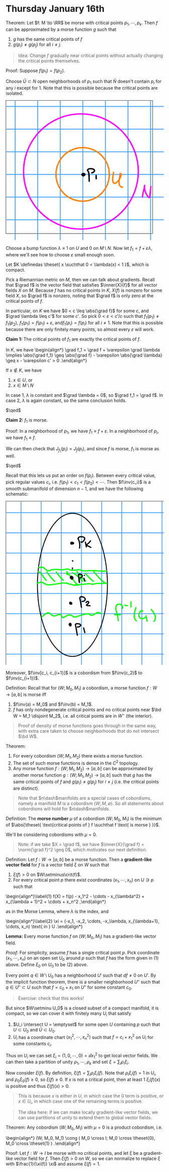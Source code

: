 # Thursday January 16th

Theorem:
Let $f: M \to \RR$ be morse with critical points $p_1, \cdots, p_k$.
Then $f$ can be approximated by a morse function $g$ such that 

1. $g$ has the same critical points of $f$
2. $g(p_i) \neq g(p_j)$ for all $i\neq j$.


> Idea: Change $f$ gradually near critical points without actually changing the critical points themselves.

Proof:
Suppose $f(p_1) = f(p_2)$.

Choose $\bar U \subset N$ open neighborhoods of $p_1$ such that $\bar N$ doesn't contain $p_i$ for any $i$ except for 1.
Note that this is possible because the critical points are isolated.

![Image](figures/2020-01-16-11:05.png)

Choose a bump function $\lambda \equiv 1$ on $U$ and $0$ on $M\setminus N$.
Now let $f_1 = f + \varepsilon \lambda$, where we'll see how to choose $\varepsilon$ small enough soon.

Let $K \definedas \theset{ x \suchthat 0 < \lambda(x) < 1 }$, which is compact.

Pick a Riemannian metric on $M$, then we can talk about gradients.
Recall that $\grad f$ is the vector field that satisfies $\inner{X}{f}$ for all vector fields $X$ on $M$.
Because $f$ has no critical points in $K$, $X(f)$ is nonzero for some field $X$, so $\grad f$ is nonzero, noting that $\grad f$ is only zero at the critical points of $f$.

In particular, on $K$ we have $0 < c \leq \abs{\grad f}$ for some $c$, and $\grad \lambda \leq c'$ for some $c'$.
So pick $0 < \varepsilon  < c'/c$ such that $f_1(p_1) \neq f_1(p_2)$, $f_1(p_1) = f(p_1) + \varepsilon$, and$f_1(p_i) = f(p_i)$ for all $i\neq 1$.
Note that this is possible because there are only finitely many points, so almost every $\varepsilon$ will work.

**Claim 1:**
The critical points of $f_1$ are exactly the critical points of $f$.

In $K$, we have
\begin{align*}
\grad f_1 = \grad f + \varepsilon \grad \lambda \implies \abs{\grad f_1} \geq \abs{\grad f} - \varepsilon \abs{\grad \lambda} \geq x - \varepsilon c' > 0
.\end{align*}

If $x\not\in K$, we have

1. $x\in U$, or
2. $x\in M\setminus N$

In case 1, $\lambda$ is constant and $\grad \lambda = 0$, so $\grad f_1 = \grad f$.
In case 2, $\lambda$ is again constant, so the same conclusion holds.

$\qed$

**Claim 2:**
$f_1$ is morse.

Proof:
In a neighborhood of $p_1$, we have $f_1 \equiv f + \varepsilon$.
In a neighborhood of $p_i$, we have $f_1 \equiv f$.

We can then check that $J_{f_1}(p_i) = J_f(p_i)$, and since $f$ is morse, $f_1$ is morse as well.

$\qed$

Recall that this lets us put an order on $f(p_i)$.
Between every critical value, pick regular values $c_i$, i.e. $f(p_1) < c_1 < f(p_2) < \cdots$.
Then $f\inv(c_i)$ is a smooth submanifold of dimension $n-1$, and we have the following schematic:

![Image](figures/2020-01-16-11:26.png)

Moreover, $f\inv[c_i, c_{i+1}]$ is a cobordism from $f\inv(c_2)$ to $f\inv(c_{i+1})$.

Definition:
Recall that for $(W; M_0, M_1)$ a cobordism, a morse function $f: W \to [a, b]$ is morse iff

1. $f\inv(a) = M_0$ and $f\inv(b) = M_1$.
2. $f$ has only nondegenerate critical points and no critical points near $\bd W = M_1 \disjoint M_2$, i.e. all critical points are in $W^\circ$ (the interior).

> Proof of density of morse functions goes through in the same way, with extra care taken to choose neighborhoods that do not intersect $\bd W$.

Theorem:

1. For every cobordism $(W; M_1, M_2)$ there exists a morse function.
2. The set of such morse functions is dense in the $C^2$ topology.
3. Any morse function $f: (W; M_1, M_2) \to [a, b]$ can be approximated by another morse function $g: (W; M_1, M_2) \to [a, b]$ such that $g$ has the same critical points of $f$ and $g(p_i) \neq g(p_j)$ for $i\neq j$ (i.e. the critical points are distinct).

> Note that $n\dash$manifolds are a special cases of cobordisms, namely a manifold $M$ is a cobordism $(W; M, \emptyset)$.
> So all statements about cobordisms will hold for $n\dash$manifolds.

Definition:
The **morse number** $\mu$ of a cobordism $(W; M_0, M_1)$ is the minimum of $\abs{\theset{ \text{critical points of } f \suchthat f \text{ is morse } }}$.

We'll be considering cobordisms with $\mu = 0$.

> Note: if we take $X = \grad f$, we have $\inner{X}{\grad f} = \norm{\grad f}^2 \geq 0$, which motivates our next definition.

Definition:
Let $f: W \to [a, b]$ be a morse function.
Then a **gradient-like vector field** for $f$ is a vector field $\xi$ on $W$ such that 

1. $\xi(f) > 0$ on $W\setminus\crit(f)$.
2. For every critical point $p$ there exist coordinates $(x_1, \cdots, x_n)$ on $U \ni p$ such that

\begin{align*}\label{1}
f(X) = f(p) - x_1^2 - \cdots - x_{\lambda^2} + x_{\lambda + 1}^2 + \cdots + x_n^2
,\end{align*}

as in the Morse Lemma, where $\lambda$ is the index, and

\begin{align*}\label{2}
\xi = (-x_1, -x_2, \cdots, -x_\lambda, x_{\lambda+1}, \cdots, x_n) \text{ in } U
.\end{align*}

**Lemma:**
Every morse function $f$ on $(W; M_0, M_1)$ has a gradient-like vector field.

*Proof:*
For simplicity, assume $f$ has a single critical point $p$.
Pick coordinate $(x_1, \cdots, x_n)$ on an open set $U_0$ around $p$ such that $f$ has the form given in (1) above.
Define $\xi_0$ on $U_0$ to be (2) above.

Every point $q\in W\setminus U_0$ has a neighborhood $U'$ such that $df\neq 0$ on $U'$.
By the implicit function theorem, there is a smaller neighborhood $U''$ such that $q \in U'' \subset U$ such that $f= c_0 + x_1$ on $U''$ for some constant $c_0$.

> Exercise: check that this works!

But since $W\setminu U_0$ is a closed subset of a compact manifold, it is compact, so we can cover it with finitely many $U_i$ that satisfy

1. $U_i \intersect U = \emptyset$ for some open $U$ containing $p$ such that $U\subset U_0$ and $\bar U \subset U_0$.
2. $U_i$ has a coordinate chart $(x_1^2, \cdots, x_n^2)$ such that $f = c_i + x_1^2$ on $U_i$ for some constants $c_i$.

Thus on $U_i$ we can set $\xi_i = (1, 0, \cdots, 0) = \dd{}{x_1^2}$ to get local vector fields.
We can then take a partition of unity $\rho_1, \cdots, \rho_k$ and set $\xi = \sum_i \rho_i \xi_i$.

Now consider $\xi(f)$. 
By definition, $\xi(f) = \sum_i \rho_i \xi_i (f)$.
Note that $\rho_i \xi_i (f) = 1$ in $U_i$, and $\rho_0 \xi_0 (f) \geq 0$, so $\xi(f) \geq 0$.
If $x$ is not a critical point, then at least 1 $\xi_i(f)(x)$ is positive and thus $\xi(f)(x) > 0$.

> This is because $x$ is either in $U$, in which case the 0 term is positive, or $x \in U_i$, in which case one of the remaining terms is positive.

> The idea here: if we can make locally gradient-like vector fields, we can use partitions of unity to extend them to global vector fields.

Theorem:
Any cobordism $(W; M_0, M_1)$ with $\mu = 0$ is a product cobordism, i.e. 

\begin{align*}
(W; M_0, M_1) \cong ( M_0 \cross I; M_0 \cross \theset{0}, M_0 \cross \theset{1} )
.\end{align*}

Proof:
Let $f: W \to I$ be morse with no critical points, and let $\xi$ be a gradient-like vector field for $f$.
Then $\xi(f) > 0$ on $W$, so we can normalize to replace $\xi$ with $\frac{1}{\xi(f)} \xi$ and assume $\xi(f) = 1$.


